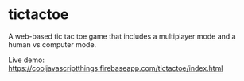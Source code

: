 # tictactoe
A web-based tic tac toe game that includes a multiplayer mode and a human vs computer mode.

Live demo: https://cooljavascriptthings.firebaseapp.com/tictactoe/index.html
